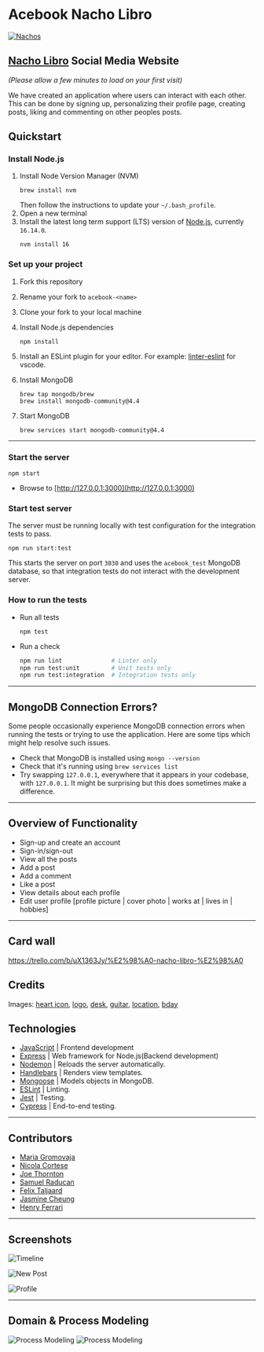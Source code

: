 # Acebook Nacho Libro

[![Nachos](https://github.com/NicolaCortese/Acebook-nacho-libro/actions/workflows/test.yml/badge.svg)](https://github.com/NicolaCortese/Acebook-nacho-libro/actions/workflows/test.yml)

## [Nacho Libro](https://nacho-libro.onrender.com/posts) Social Media Website

_(Please allow a few minutes to load on your first visit)_

We have created an application where users can interact with each other. This can be done by signing up, personalizing their profile page, creating posts, liking and commenting on other peoples posts.

## Quickstart

### Install Node.js

1. Install Node Version Manager (NVM)
   ```
   brew install nvm
   ```
   Then follow the instructions to update your `~/.bash_profile`.
2. Open a new terminal
3. Install the latest long term support (LTS) version of [Node.js](https://nodejs.org/en/), currently `16.14.0`.
   ```
   nvm install 16
   ```

### Set up your project

1. Fork this repository
2. Rename your fork to `acebook-<name>`
3. Clone your fork to your local machine
4. Install Node.js dependencies
   ```
   npm install
   ```
5. Install an ESLint plugin for your editor. For example: [linter-eslint](https://marketplace.visualstudio.com/items?itemName=dbaeumer.vscode-eslint) for vscode.

6. Install MongoDB
   ```
   brew tap mongodb/brew
   brew install mongodb-community@4.4
   ```
7. Start MongoDB
   ```
   brew services start mongodb-community@4.4
   ```

---

### Start the server

```
npm start
```

- Browse to [http://127.0.0.1:3000](http://127.0.0.1:3000)

### Start test server

The server must be running locally with test configuration for the
integration tests to pass.

```
npm run start:test
```

This starts the server on port `3030` and uses the `acebook_test` MongoDB database,
so that integration tests do not interact with the development server.

### How to run the tests

- Run all tests
  ```
  npm test
  ```
- Run a check
  ```bash
  npm run lint              # Linter only
  npm run test:unit         # Unit tests only
  npm run test:integration  # Integration tests only
  ```

---

## MongoDB Connection Errors?

Some people occasionally experience MongoDB connection errors when running the tests or trying to use the application. Here are some tips which might help resolve such issues.

- Check that MongoDB is installed using `mongo --version`
- Check that it's running using `brew services list`
- Try swapping `127.0.0.1`, everywhere that it appears in your codebase, with `127.0.0.1`. It might be surprising but this does sometimes make a difference.

---

## Overview of Functionality

- Sign-up and create an account
- Sign-in/sign-out
- View all the posts
- Add a post
- Add a comment
- Like a post
- View details about each profile
- Edit user profile [profile picture | cover photo | works at | lives in | hobbies]

---

## Card wall

https://trello.com/b/uX1363Jy/%E2%98%A0-nacho-libro-%E2%98%A0

## Credits

Images: [heart icon](https://www.flaticon.com/free-icon/heart_1216811?related_id=1216649&origin=search), [logo](https://www.flaticon.com/free-icon/nachos_390248?term=nachos&page=1&position=56&page=1&position=56&related_id=390248&origin=search), [desk](https://www.flaticon.com/free-icons/desk), [guitar](https://www.flaticon.com/free-icons/hobbies-and-free-time), [location](https://www.flaticon.com/free-icons/hotel), [bday](https://www.flaticon.com/free-icons/birthday)

## Technologies

- [JavaScript](https://developer.mozilla.org/en-US/docs/Web/JavaScript) | Frontend development
- [Express](https://expressjs.com/) | Web framework for Node.js(Backend development)
- [Nodemon](https://nodemon.io/) | Reloads the server automatically.
- [Handlebars](https://handlebarsjs.com/) | Renders view templates.
- [Mongoose](https://mongoosejs.com) | Models objects in MongoDB.
- [ESLint](https://eslint.org) | Linting.
- [Jest](https://jestjs.io/) | Testing.
- [Cypress](https://www.cypress.io/) | End-to-end testing.

---

## Contributors

- [Maria Gromovaja](https://github.com/ruiined) <br>
- [Nicola Cortese](https://github.com/NicolaCortese)<br>
- [Joe Thornton](https://github.com/joe-thornton)<br>
- [Samuel Raducan](https://github.com/samuelmbp)<br>
- [Felix Taljaard](https://github.com/felixtaljaard)<br>
- [Jasmine Cheung](https://github.com/jazzc001)<br>
- [Henry Ferrari](https://github.com/HCVF)

---

## Screenshots

![Timeline]('/docs/nacho_libro_timeline.gif)

![New Post]('/docs/nacho_libro_new_post.gif)

![Profile]('/docs/nacho_libro_profile.gif)

---

## Domain & Process Modeling

![Process Modeling]('/docs/process-modeling-1.png)
![Process Modeling]('/docs/process-modeling-2.png)
